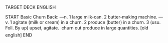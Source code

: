 TARGET DECK
ENGLISH

START
Basic
Churn
Back: —n. 1 large milk-can. 2 butter-making machine. —v. 1 agitate (milk or cream) in a churn. 2 produce (butter) in a churn. 3 (usu. Foll. By up) upset, agitate.  churn out produce in large quantities. [old english]
END
